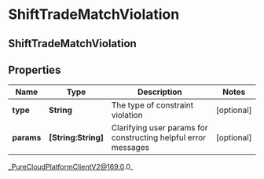 # ShiftTradeMatchViolation

## ShiftTradeMatchViolation

## Properties

|Name | Type | Description | Notes|
|------------ | ------------- | ------------- | -------------|
| **type** | **String** | The type of constraint violation | [optional] |
| **params** | **[String:String]** | Clarifying user params for constructing helpful error messages | [optional] |



_PureCloudPlatformClientV2@169.0.0_
